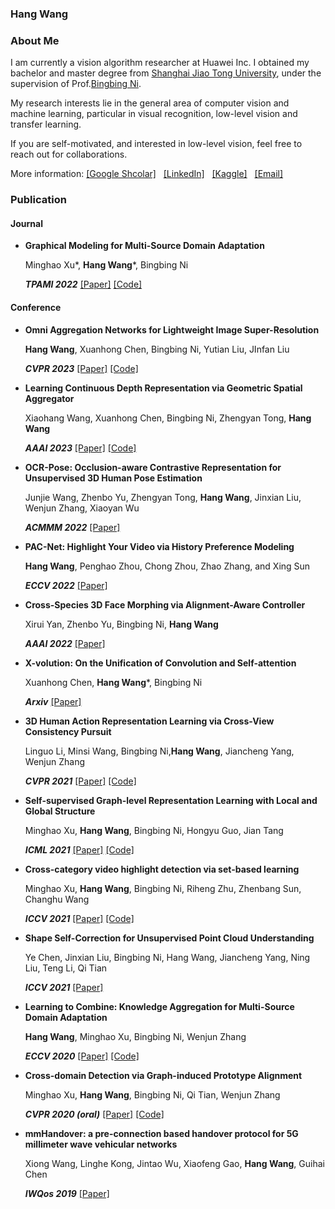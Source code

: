 ### Hang Wang


### About Me
I am currently a vision algorithm researcher at Huawei Inc. I obtained my bachelor and  master degree from [Shanghai Jiao Tong University](http://en.sjtu.edu.cn/), under the supervision of Prof.[Bingbing Ni](https://scholar.google.com/citations?user=eUbmKwYAAAAJ&hl). 

My research interests lie in the general area of computer vision and machine learning, particular in visual recognition, low-level vision and transfer learning. 

If you are self-motivated, and interested in low-level vision, feel free to reach out for collaborations.

More information: [[Google Shcolar]](https://scholar.google.com/citations?user=r8UKYQYAAAAJ&hl)  &nbsp; [[LinkedIn]](https://www.linkedin.cn/in/%E8%88%AA-%E7%8E%8B-771a09168/) &nbsp;  [[Kaggle]](https://www.kaggle.com/sjtuwh)  &nbsp; [[Email]](francis970625@gmail.com)

<!-- Here is my CV: [[CV (EN)]](CV_EN.pdf), [[CV (中文)]](CV_CN.pdf). -->

### Publication

#### Journal

* **Graphical Modeling for Multi-Source Domain Adaptation**

  Minghao Xu*, **Hang Wang***, Bingbing Ni

  _**TPAMI 2022**_ [[Paper]](https://arxiv.org/pdf/2104.13057.pdf) [[Code]](https://github.com/Francis0625/Graphical-Modeling-for-Multi-Source-Domain-Adaptation)
  

#### Conference

* **Omni Aggregation Networks for Lightweight Image Super-Resolution**

  **Hang Wang**, Xuanhong Chen, Bingbing Ni, Yutian Liu, JInfan Liu

  _**CVPR 2023**_ [[Paper]]() [[Code]](https://github.com/Francis0625/Omni-SR)
  

* **Learning Continuous Depth Representation via Geometric Spatial Aggregator**

  Xiaohang Wang, Xuanhong Chen, Bingbing Ni, Zhengyan Tong, **Hang Wang**

  _**AAAI 2023**_ [[Paper]](https://arxiv.org/pdf/2212.03499.pdf) [[Code]](https://github.com/nana01219/GeoDSR)
  
  	
* **OCR-Pose: Occlusion-aware Contrastive Representation for Unsupervised 3D Human Pose Estimation**

  Junjie Wang, Zhenbo Yu, Zhengyan Tong, **Hang Wang**, Jinxian Liu, Wenjun Zhang, Xiaoyan Wu
  
    _**ACMMM 2022**_ [[Paper]](https://dl.acm.org/doi/abs/10.1145/3503161.3547780) 
    

* **PAC-Net: Highlight Your Video via History Preference Modeling**

  **Hang Wang**, Penghao Zhou, Chong Zhou, Zhao Zhang, and Xing Sun

  _**ECCV 2022**_ [[Paper]](https://www.ecva.net/papers/eccv_2022/papers_ECCV/papers/136940602.pdf) 
  
  
* **Cross-Species 3D Face Morphing via Alignment-Aware Controller**

  Xirui Yan, Zhenbo Yu, Bingbing Ni, **Hang Wang**

  _**AAAI 2022**_ [[Paper]](https://ojs.aaai.org/index.php/AAAI/article/view/20208) 
  
  
* **X-volution: On the Unification of Convolution and Self-attention**

  Xuanhong Chen, **Hang Wang***, Bingbing Ni

  _**Arxiv**_ [[Paper]](https://arxiv.org/pdf/2106.02253.pdf) 
  

* **3D Human Action Representation Learning via Cross-View Consistency Pursuit**
  
  Linguo Li, Minsi Wang, Bingbing Ni,**Hang Wang**, Jiancheng Yang, Wenjun Zhang
  
  _**CVPR 2021**_ [[Paper]](https://openaccess.thecvf.com/content/CVPR2021/papers/Li_3D_Human_Action_Representation_Learning_via_Cross-View_Consistency_Pursuit_CVPR_2021_paper.pdf) [[Code]](https://github.com/LinguoLi/CrosSCLR)
  

* **Self-supervised Graph-level Representation Learning with Local and Global Structure**

  Minghao Xu, **Hang Wang**, Bingbing Ni, Hongyu Guo, Jian Tang

  _**ICML 2021**_ [[Paper]](http://proceedings.mlr.press/v139/xu21g/xu21g.pdf) [[Code]](https://github.com/DeepGraphLearning/GraphLoG)
  
  
* **Cross-category video highlight detection via set-based learning**

  Minghao Xu, **Hang Wang**, Bingbing Ni, Riheng Zhu, Zhenbang Sun, Changhu Wang

  _**ICCV 2021**_ [[Paper]](https://openaccess.thecvf.com/content/ICCV2021/papers/Xu_Cross-Category_Video_Highlight_Detection_via_Set-Based_Learning_ICCV_2021_paper.pdf) [[Code]](https://github.com/ChrisAllenMing/Cross_Category_Video_Highlight)

* **Shape Self-Correction for Unsupervised Point Cloud Understanding**

  Ye Chen, Jinxian Liu, Bingbing Ni, Hang Wang, Jiancheng Yang, Ning Liu, Teng Li, Qi Tian
  
  _**ICCV 2021**_ [[Paper]](https://openaccess.thecvf.com/content/ICCV2021/papers/Chen_Shape_Self-Correction_for_Unsupervised_Point_Cloud_Understanding_ICCV_2021_paper.pdf)
  
  
* **Learning to Combine: Knowledge Aggregation for Multi-Source Domain Adaptation**

  **Hang Wang**, Minghao Xu, Bingbing Ni, Wenjun Zhang

  _**ECCV 2020**_ [[Paper]](https://www.ecva.net/papers/eccv_2020/papers_ECCV/papers/123530715.pdf) [[Code]](https://github.com/ChrisAllenMing/LtC-MSDA)


* **Cross-domain Detection via Graph-induced Prototype Alignment**

  Minghao Xu, **Hang Wang**, Bingbing Ni, Qi Tian, Wenjun Zhang

  _**CVPR 2020 (oral)**_ [[Paper]](https://openaccess.thecvf.com/content_CVPR_2020/papers/Xu_Cross-Domain_Detection_via_Graph-Induced_Prototype_Alignment_CVPR_2020_paper.pdf) [[Code]](https://github.com/ChrisAllenMing/GPA-detection)
  

* **mmHandover: a pre-connection based handover protocol for 5G millimeter wave vehicular networks**

  Xiong Wang, Linghe Kong, Jintao Wu, Xiaofeng Gao, **Hang Wang**, Guihai Chen

  _**IWQos 2019**_ [[Paper]](https://dl.acm.org/doi/pdf/10.1145/3326285.3329037)
  

